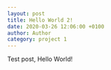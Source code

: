 ```yaml
---
layout: post
title: Hello World 2!
date: 2020-03-26 12:06:00 +0100
author: Author
category: project 1
---
```

Test post, Hello World!
